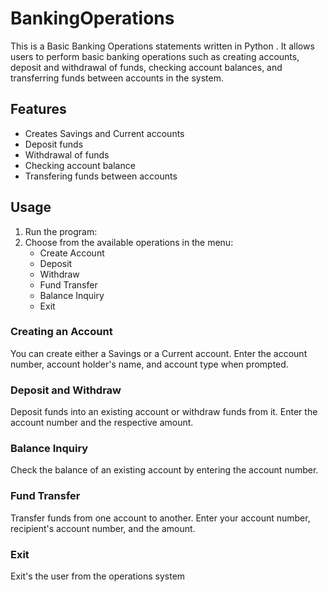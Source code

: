 # BankingOperations
This is a Basic Banking Operations statements written in Python . It allows users to perform basic banking operations such as creating accounts, deposit and withdrawal of funds, checking account balances, and transferring funds between accounts in the system.


## Features
- Creates Savings and Current accounts
- Deposit funds 
- Withdrawal of funds
- Checking account balance
- Transfering funds between accounts


## Usage
1. Run the program: 
2. Choose from the available operations in the menu:
   - Create Account
   - Deposit
   - Withdraw
   - Fund Transfer
   - Balance Inquiry
   - Exit


### Creating an Account
You can create either a Savings or a Current account. Enter the account number, account holder's name, and account type when prompted.


### Deposit and Withdraw
Deposit funds into an existing account or withdraw funds from it. Enter the account number and the respective amount.


### Balance Inquiry
Check the balance of an existing account by entering the account number.


### Fund Transfer
Transfer funds from one account to another. Enter your account number, recipient's account number, and the amount.

### Exit
Exit's the user from the operations system

